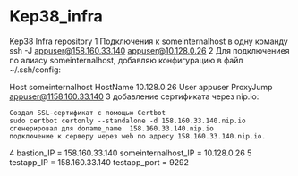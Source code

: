 # Kep38_infra
Kep38 Infra repository
1
Подключения к someinternalhost в одну команду ssh -J appuser@158.160.33.140 appuser@10.128.0.26
2
Для подключениея по алиасу someinternalhost, добавляю конфигурацию в файл ~/.ssh/config:

Host someinternalhost
  HostName 10.128.0.26
  User appuser
  ProxyJump appuser@1158.160.33.140
3
добавление сертификата через nip.io:

    Создал SSL-сертификат с помощью Certbot
    sudo certbot certonly --standalone -d 158.160.33.140.nip.io
    сгенерировал для doname_name  158.160.33.140.nip.io
    подключение к серверу через web по адресу 158.160.33.140.nip.io.

4
bastion_IP = 158.160.33.140
someinternalhost_IP = 10.128.0.26
5
testapp_IP = 158.160.33.140
testapp_port = 9292

